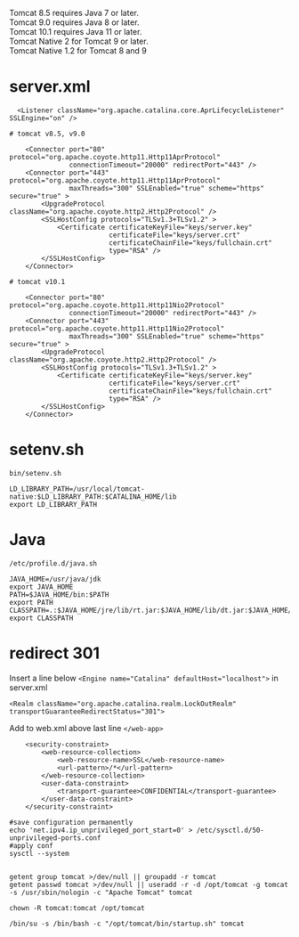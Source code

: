 Tomcat 8.5 requires Java 7 or later.\
Tomcat 9.0 requires Java 8 or later.\
Tomcat 10.1 requires Java 11 or later.\
Tomcat Native 2 for Tomcat 9 or later.\
Tomcat Native 1.2 for Tomcat 8 and 9

# server.xml

```
  <Listener className="org.apache.catalina.core.AprLifecycleListener" SSLEngine="on" />
```

```
# tomcat v8.5, v9.0

    <Connector port="80" protocol="org.apache.coyote.http11.Http11AprProtocol"
               connectionTimeout="20000" redirectPort="443" />
    <Connector port="443" protocol="org.apache.coyote.http11.Http11AprProtocol"
               maxThreads="300" SSLEnabled="true" scheme="https" secure="true" >
        <UpgradeProtocol className="org.apache.coyote.http2.Http2Protocol" />
        <SSLHostConfig protocols="TLSv1.3+TLSv1.2" >
            <Certificate certificateKeyFile="keys/server.key"
                         certificateFile="keys/server.crt"
                         certificateChainFile="keys/fullchain.crt"
                         type="RSA" />
        </SSLHostConfig>
    </Connector>

# tomcat v10.1

    <Connector port="80" protocol="org.apache.coyote.http11.Http11Nio2Protocol"
               connectionTimeout="20000" redirectPort="443" />
    <Connector port="443" protocol="org.apache.coyote.http11.Http11Nio2Protocol"
               maxThreads="300" SSLEnabled="true" scheme="https" secure="true" >
        <UpgradeProtocol className="org.apache.coyote.http2.Http2Protocol" />
        <SSLHostConfig protocols="TLSv1.3+TLSv1.2" >
            <Certificate certificateKeyFile="keys/server.key"
                         certificateFile="keys/server.crt"
                         certificateChainFile="keys/fullchain.crt"
                         type="RSA" />
        </SSLHostConfig>
    </Connector>

```

# setenv.sh
```bin/setenv.sh```
```
LD_LIBRARY_PATH=/usr/local/tomcat-native:$LD_LIBRARY_PATH:$CATALINA_HOME/lib
export LD_LIBRARY_PATH
```

# Java
```/etc/profile.d/java.sh```
```
JAVA_HOME=/usr/java/jdk
export JAVA_HOME
PATH=$JAVA_HOME/bin:$PATH
export PATH
CLASSPATH=.:$JAVA_HOME/jre/lib/rt.jar:$JAVA_HOME/lib/dt.jar:$JAVA_HOME/lib/tools.jar
export CLASSPATH
```

# redirect 301
Insert a line below ```<Engine name="Catalina" defaultHost="localhost">``` in server.xml
```
<Realm className="org.apache.catalina.realm.LockOutRealm" transportGuaranteeRedirectStatus="301">
```
Add to web.xml above last line ```</web-app>```

```
    <security-constraint>
        <web-resource-collection>
            <web-resource-name>SSL</web-resource-name>
            <url-pattern>/*</url-pattern>
        </web-resource-collection>
        <user-data-constraint>
            <transport-guarantee>CONFIDENTIAL</transport-guarantee>
        </user-data-constraint>
    </security-constraint>
```

```
#save configuration permanently
echo 'net.ipv4.ip_unprivileged_port_start=0' > /etc/sysctl.d/50-unprivileged-ports.conf
#apply conf
sysctl --system


getent group tomcat >/dev/null || groupadd -r tomcat
getent passwd tomcat >/dev/null || useradd -r -d /opt/tomcat -g tomcat -s /usr/sbin/nologin -c "Apache Tomcat" tomcat

chown -R tomcat:tomcat /opt/tomcat

/bin/su -s /bin/bash -c "/opt/tomcat/bin/startup.sh" tomcat
```

